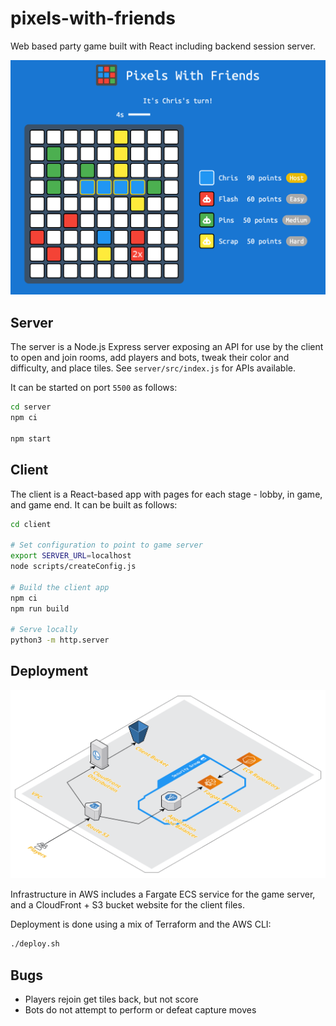 # pixels-with-friends

Web based party game built with React including backend session server.

![](assets/screenshot.png)

## Server

The server is a Node.js Express server exposing an API for use by the client to
open and join rooms, add players and bots, tweak their color and difficulty,
and place tiles. See `server/src/index.js` for APIs available.

It can be started on port `5500` as follows:

```bash
cd server
npm ci

npm start
```

## Client

The client is a React-based app with pages for each stage - lobby, in game, and
game end. It can be built as follows:

```bash
cd client

# Set configuration to point to game server
export SERVER_URL=localhost
node scripts/createConfig.js

# Build the client app
npm ci
npm run build

# Serve locally
python3 -m http.server
```

## Deployment

![](assets/infra.png)

Infrastructure in AWS includes a Fargate ECS service for the game server, and a
CloudFront + S3 bucket website for the client files.

Deployment is done using a mix of Terraform and the AWS CLI:

```bash
./deploy.sh
```


## Bugs

- Players rejoin get tiles back, but not score
- Bots do not attempt to perform or defeat capture moves
